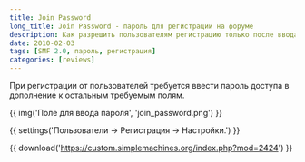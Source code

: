 ```yaml
---
title: Join Password
long_title: Join Password - пароль для регистрации на форуме
description: Как разрешить пользователям регистрацию только после ввода дополнительного кода.
date: 2010-02-03
tags: [SMF 2.0, пароль, регистрация]
categories: [reviews]
---
```


При регистрации от пользователей требуется ввести пароль доступа в дополнение к остальным требуемым полям.

<!-- more -->

{{ img('Поле для ввода пароля', 'join_password.png') }}

{{ settings('Пользователи → Регистрация → Настройки.') }}

{{ download('https://custom.simplemachines.org/index.php?mod=2424') }}

